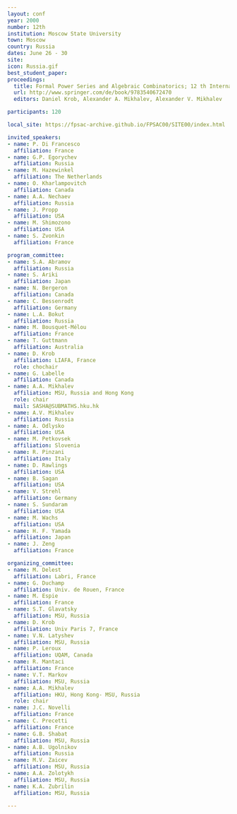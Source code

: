 ```yaml
---
layout: conf
year: 2000
number: 12th
institution: Moscow State University
town: Moscow
country: Russia
dates: June 26 - 30
site: 
icon: Russia.gif
best_student_paper:
proceedings:
  title: Formal Power Series and Algebraic Combinatorics; 12 th International Conference, FPSAC '00, Moscow, Russia, June 2000, Proceedings; Springer-Verlag Berlin Heidelberg, 2000
  url: http://www.springer.com/de/book/9783540672470
  editors: Daniel Krob, Alexander A. Mikhalev, Alexander V. Mikhalev

participants: 120

local_site: https://fpsac-archive.github.io/FPSAC00/SITE00/index.html

invited_speakers:
- name: P. Di Francesco
  affiliation: France
- name: G.P. Egorychev
  affiliation: Russia
- name: M. Hazewinkel
  affiliation: The Netherlands
- name: O. Kharlampovitch
  affiliation: Canada
- name: A.A. Nechaev
  affiliation: Russia
- name: J. Propp
  affiliation: USA
- name: M. Shimozono
  affiliation: USA
- name: S. Zvonkin
  affiliation: France

program_committee:
- name: S.A. Abramov
  affiliation: Russia
- name: S. Ariki
  affiliation: Japan
- name: N. Bergeron
  affiliation: Canada
- name: C. Bessenrodt
  affiliation: Germany
- name: L.A. Bokut
  affiliation: Russia
- name: M. Bousquet-Mélou
  affiliation: France
- name: T. Guttmann
  affiliation: Australia
- name: D. Krob
  affiliation: LIAFA, France
  role: chochair
- name: G. Labelle
  affiliation: Canada
- name: A.A. Mikhalev
  affiliation: MSU, Russia and Hong Kong
  role: chair
  mail: SASHA@SUBMATHS.hku.hk
- name: A.V. Mikhalev
  affiliation: Russia
- name: A. Odlysko
  affiliation: USA
- name: M. Petkovsek
  affiliation: Slovenia
- name: R. Pinzani
  affiliation: Italy
- name: D. Rawlings
  affiliation: USA
- name: B. Sagan
  affiliation: USA
- name: V. Strehl
  affiliation: Germany
- name: S. Sundaram
  affiliation: USA
- name: M. Wachs
  affiliation: USA
- name: H. F. Yamada
  affiliation: Japan
- name: J. Zeng
  affiliation: France

organizing_committee:
- name: M. Delest
  affiliation: Labri, France
- name: G. Duchamp
  affiliation: Univ. de Rouen, France
- name: M. Espie
  affiliation: France
- name: S.T. Glavatsky
  affiliation: MSU, Russia
- name: D. Krob
  affiliation: Univ Paris 7, France
- name: V.N. Latyshev
  affiliation: MSU, Russia
- name: P. Leroux
  affiliation: UQAM, Canada
- name: R. Mantaci
  affiliation: France
- name: V.T. Markov
  affiliation: MSU, Russia
- name: A.A. Mikhalev
  affiliation: HKU, Hong Kong- MSU, Russia
  role: chair
- name: J.C. Novelli
  affiliation: France
- name: C. Precetti
  affiliation: France
- name: G.B. Shabat
  affiliation: MSU, Russia
- name: A.B. Ugolnikov
  affiliation: Russia
- name: M.V. Zaicev
  affiliation: MSU, Russia
- name: A.A. Zolotykh
  affiliation: MSU, Russia
- name: K.A. Zubrilin
  affiliation: MSU, Russia

---
```

